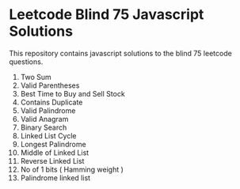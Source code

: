 # Leetcode Blind 75 Javascript Solutions

This repository contains javascript solutions to the blind 75 leetcode questions.

1. Two Sum
2. Valid Parentheses
3. Best Time to Buy and Sell Stock
4. Contains Duplicate
5. Valid Palindrome
6. Valid Anagram
7. Binary Search
8. Linked List Cycle
9. Longest Palindrome
10. Middle of Linked List
11. Reverse Linked List
12. No of 1 bits ( Hamming weight )
13. Palindrome linked list
